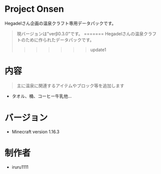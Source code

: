 # Project Onsen
Hegadelさん企画の温泉クラフト専用データパックです。
> 現バージョンは"verβ0.3.0"です。
=======
Hegadelさんの温泉クラフトのために作られたデータパックです。
>>>>>>> update1

# 内容

> 主に温泉に関連するアイテムやブロック等を追加します

- タオル、桶、コーヒー牛乳他...

# バージョン

- Minecraft version 1.16.3

# 制作者

- iruru1111
